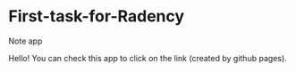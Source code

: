 # First-task-for-Radency
Note app


Hello!
You can check this app to click on the link (created by github pages).
